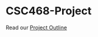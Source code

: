 # CSC468-Project
Read our [Project Outline](https://docs.google.com/document/d/1kLnslPzWCgLyvaKW65tUyv1D-sKwEJJyqqoxwEfSr-g/edit)
